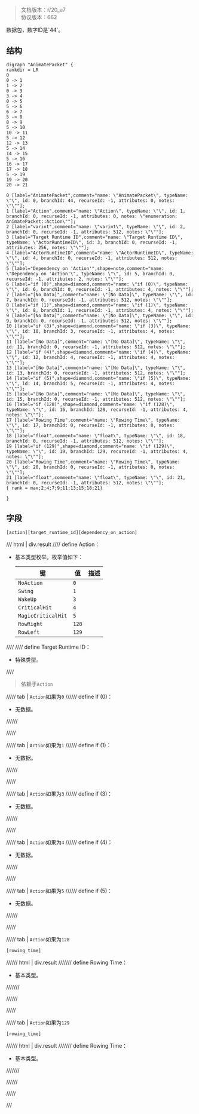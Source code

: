 # <!-- md:samp AnimatePacket -->

> 文档版本：r/20_u7<br/>协议版本：662

<!-- md:samp AnimatePacket -->数据包，数字ID是`44`。

## 结构

```viz
digraph "AnimatePacket" {
rankdir = LR
0
0 -> 1
1 -> 2
0 -> 3
3 -> 4
0 -> 5
5 -> 6
6 -> 7
5 -> 8
8 -> 9
5 -> 10
10 -> 11
5 -> 12
12 -> 13
5 -> 14
14 -> 15
5 -> 16
16 -> 17
17 -> 18
5 -> 19
19 -> 20
20 -> 21

0 [label="AnimatePacket",comment="name: \"AnimatePacket\", typeName: \"\", id: 0, branchId: 44, recurseId: -1, attributes: 0, notes: \"\""];
1 [label="Action",comment="name: \"Action\", typeName: \"\", id: 1, branchId: 0, recurseId: -1, attributes: 0, notes: \"enumeration: AnimatePacket::Action\""];
2 [label="varint",comment="name: \"varint\", typeName: \"\", id: 2, branchId: 0, recurseId: -1, attributes: 512, notes: \"\""];
3 [label="Target Runtime ID",comment="name: \"Target Runtime ID\", typeName: \"ActorRuntimeID\", id: 3, branchId: 0, recurseId: -1, attributes: 256, notes: \"\""];
4 [label="ActorRuntimeID",comment="name: \"ActorRuntimeID\", typeName: \"\", id: 4, branchId: 0, recurseId: -1, attributes: 512, notes: \"\""];
5 [label="Dependency on 'Action'",shape=note,comment="name: \"Dependency on 'Action'\", typeName: \"\", id: 5, branchId: 0, recurseId: -1, attributes: 2, notes: \"\""];
6 [label="if (0)",shape=diamond,comment="name: \"if (0)\", typeName: \"\", id: 6, branchId: 0, recurseId: -1, attributes: 4, notes: \"\""];
7 [label="[No Data]",comment="name: \"[No Data]\", typeName: \"\", id: 7, branchId: 0, recurseId: -1, attributes: 512, notes: \"\""];
8 [label="if (1)",shape=diamond,comment="name: \"if (1)\", typeName: \"\", id: 8, branchId: 1, recurseId: -1, attributes: 4, notes: \"\""];
9 [label="[No Data]",comment="name: \"[No Data]\", typeName: \"\", id: 9, branchId: 0, recurseId: -1, attributes: 512, notes: \"\""];
10 [label="if (3)",shape=diamond,comment="name: \"if (3)\", typeName: \"\", id: 10, branchId: 3, recurseId: -1, attributes: 4, notes: \"\""];
11 [label="[No Data]",comment="name: \"[No Data]\", typeName: \"\", id: 11, branchId: 0, recurseId: -1, attributes: 512, notes: \"\""];
12 [label="if (4)",shape=diamond,comment="name: \"if (4)\", typeName: \"\", id: 12, branchId: 4, recurseId: -1, attributes: 4, notes: \"\""];
13 [label="[No Data]",comment="name: \"[No Data]\", typeName: \"\", id: 13, branchId: 0, recurseId: -1, attributes: 512, notes: \"\""];
14 [label="if (5)",shape=diamond,comment="name: \"if (5)\", typeName: \"\", id: 14, branchId: 5, recurseId: -1, attributes: 4, notes: \"\""];
15 [label="[No Data]",comment="name: \"[No Data]\", typeName: \"\", id: 15, branchId: 0, recurseId: -1, attributes: 512, notes: \"\""];
16 [label="if (128)",shape=diamond,comment="name: \"if (128)\", typeName: \"\", id: 16, branchId: 128, recurseId: -1, attributes: 4, notes: \"\""];
17 [label="Rowing Time",comment="name: \"Rowing Time\", typeName: \"\", id: 17, branchId: 0, recurseId: -1, attributes: 0, notes: \"\""];
18 [label="float",comment="name: \"float\", typeName: \"\", id: 18, branchId: 0, recurseId: -1, attributes: 512, notes: \"\""];
19 [label="if (129)",shape=diamond,comment="name: \"if (129)\", typeName: \"\", id: 19, branchId: 129, recurseId: -1, attributes: 4, notes: \"\""];
20 [label="Rowing Time",comment="name: \"Rowing Time\", typeName: \"\", id: 20, branchId: 0, recurseId: -1, attributes: 0, notes: \"\""];
21 [label="float",comment="name: \"float\", typeName: \"\", id: 21, branchId: 0, recurseId: -1, attributes: 512, notes: \"\""];
{ rank = max;2;4;7;9;11;13;15;18;21}

}

```

## 字段

```title='AnimatePacket'
[action][target_runtime_id][dependency_on_action]
```

/// html | div.result
//// define
Action：<!-- md:samp varint -->

- 基本类型枚举。枚举值如下：

  |键|值|描述|
  |---|---|---|
  |`NoAction`|`0`||
  |`Swing`|`1`||
  |`WakeUp`|`3`||
  |`CriticalHit`|`4`||
  |`MagicCriticalHit`|`5`||
  |`RowRight`|`128`||
  |`RowLeft`|`129`||



////
//// define
Target Runtime ID：[<!-- md:samp ActorRuntimeID -->](../types/actorruntimeid.md)

- 特殊类型。


////
> 依赖于`Action`

///// tab | `Action`如果为`0`
////// define
if (0)：<!-- md:samp [No Data] -->

- 无数据。


//////

/////

///// tab | `Action`如果为`1`
////// define
if (1)：<!-- md:samp [No Data] -->

- 无数据。


//////

/////

///// tab | `Action`如果为`3`
////// define
if (3)：<!-- md:samp [No Data] -->

- 无数据。


//////

/////

///// tab | `Action`如果为`4`
////// define
if (4)：<!-- md:samp [No Data] -->

- 无数据。


//////

/////

///// tab | `Action`如果为`5`
////// define
if (5)：<!-- md:samp [No Data] -->

- 无数据。


//////

/////

///// tab | `Action`如果为`128`
```title='if (128)'
[rowing_time]
```

////// html | div.result
/////// define
Rowing Time：<!-- md:samp float -->

- 基本类型。


///////

//////

/////

///// tab | `Action`如果为`129`
```title='if (129)'
[rowing_time]
```

////// html | div.result
/////// define
Rowing Time：<!-- md:samp float -->

- 基本类型。


///////

//////

/////

///

